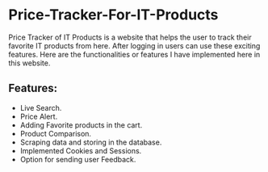# Price-Tracker-For-IT-Products
Price Tracker of IT Products is a website that helps the user to track their favorite IT products from here. After logging in users can use these exciting features. Here are the functionalities or features I have implemented here in this website.
## Features:
- Live Search.
- Price Alert.
- Adding Favorite products in the cart.
- Product Comparison.
- Scraping data and storing in the database.
- Implemented Cookies and Sessions.
- Option for sending user Feedback. 

